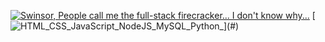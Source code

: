 [![Swinsor, People call me the full-stack firecracker... I don't know why...](https://pimp-my-readme.webapp.io/pimp-my-readme/wavy-banner?subtitle=People%20call%20me%20the%20full-stack%20firecracker...%20I%20don%27t%20know%20why...&title=Swinsor)](#)
[![HTML_CSS_JavaScript_NodeJS_MySQL_Python_](https://pimp-my-readme.webapp.io/pimp-my-readme/technology?technology=HTML_CSS_JavaScript_NodeJS_MySQL_Python_)](#)
